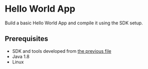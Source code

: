 # Hello World App

Build a basic Hello World App and compile it using the SDK setup.

## Prerequisites

 - SDK and tools developed from [the previous file][env]
 - Java 1.8
 - Linux

[env]: 01-environment.md
